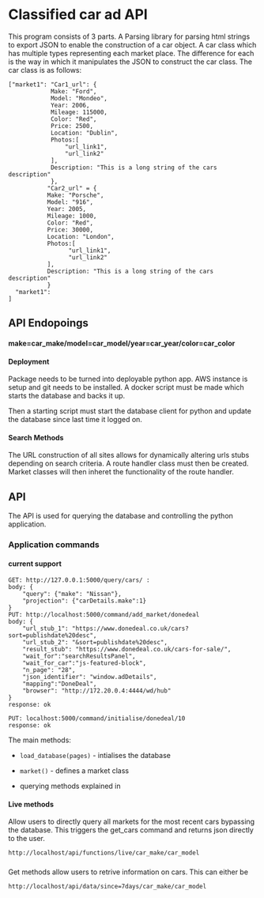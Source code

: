 # Classified car ad API


This program consists of 3 parts. A Parsing library for parsing html strings
to export JSON to enable the construction of a car object. A car class which
has multiple types representing each market place. The difference for each 
is the way in which it manipulates the JSON to construct the car class. The
car class is as follows:

    ["market1": "Car1_url": {
                Make: "Ford",
                Model: "Mondeo",
                Year: 2006,
                Mileage: 115000,
                Color: "Red",
                Price: 2500,
                Location: "Dublin",
                Photos:[
                    "url_link1",
                    "url_link2"
                ],
                Description: "This is a long string of the cars description"
                },
               "Car2_url" = {
               Make: "Porsche",
               Model: "916",
               Year: 2005,
               Mileage: 1000,
               Color: "Red",
               Price: 30000,
               Location: "London",
               Photos:[
                     "url_link1",
                     "url_link2"
               ],
               Description: "This is a long string of the cars description"
               }
      "market1":
    ]

## API Endopoings

#### make=car_make/model=car_model/year=car_year/color=car_color

#### Deployment

Package needs to be turned into deployable python app. AWS instance is setup
and git needs to be installed. A docker script must be made which starts
the database and backs it up.

Then a starting script must start the database client for python and update
the database since last time it logged on.

#### Search Methods

The URL construction of all sites allows for dynamically altering urls stubs
depending on search criteria. A route handler class must then be created.
Market classes will then inheret the functionality of the route handler.

## API

The API is used for querying the database and controlling the python application.

### Application commands

#### current support

    GET: http://127.0.0.1:5000/query/cars/ :
    body: {
        "query": {"make": "Nissan"},
        "projection": {"carDetails.make":1}
    }
    PUT: http://localhost:5000/command/add_market/donedeal
    body: {
    	"url_stub_1": "https://www.donedeal.co.uk/cars?sort=publishdate%20desc",
    	"url_stub_2": "&sort=publishdate%20desc",
    	"result_stub": "https://www.donedeal.co.uk/cars-for-sale/",
    	"wait_for":"searchResultsPanel",
    	"wait_for_car":"js-featured-block",
    	"n_page": "28",
    	"json_identifier": "window.adDetails",
    	"mapping":"DoneDeal",
    	"browser": "http://172.20.0.4:4444/wd/hub"
    }
    response: ok

    PUT: localhost:5000/command/initialise/donedeal/10
    response: ok

The main methods:

* `load_database(pages)` - intialises the database
* `market()` - defines a market class

* querying methods explained in



#### Live methods

Allow users to directly query all markets for the most recent cars bypassing
the database. This triggers the get_cars command and returns json directly
to the user.

    http://localhost/api/functions/live/car_make/car_model


###
Get methods allow users to retrive information on cars. This can either be

    http://localhost/api/data/since=7days/car_make/car_model

